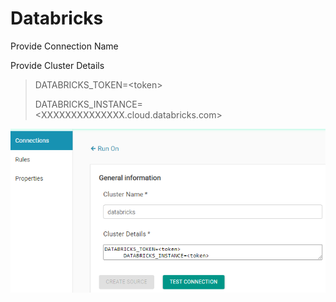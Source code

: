 # Databricks

Provide Connection Name

Provide Cluster Details

> DATABRICKS\_TOKEN=&lt;token&gt;
>
> DATABRICKS\_INSTANCE=&lt;XXXXXXXXXXXXXX.cloud.databricks.com&gt;



![Databricks Configuration](../../../.gitbook/assets/dbricks.png)

